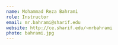 ```yaml
---
name: Mohammad Reza Bahrami
role: Instructor
email: mr.bahrami@sharif.edu
website: http://ce.sharif.edu/~mrbahrami
photo: bahrami.jpg
---
```

